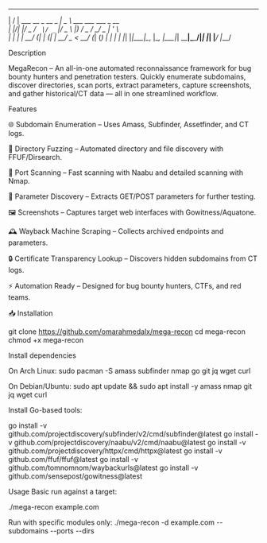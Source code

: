  __  __                       ____                        
|  \/  | ___  __ _  __ _  ___|  _ \ ___  ___ ___  _ __   
| |\/| |/ _ \/ _` |/ _` |/ _ \ |_) / _ \/ __/ _ \| '_ \  
| |  | |  __/ (_| | (_| |  __/  _ <  __/ (_| (_) | | | | 
|_|  |_|\___|\__, |\__, |\___|_| \_\___|\___\___/|_| |_| 
             |___/ |___/                                 

Description

MegaRecon – An all-in-one automated reconnaissance framework for bug bounty hunters and penetration testers. Quickly enumerate subdomains, discover directories, scan ports, extract parameters, capture screenshots, and gather historical/CT data — all in one streamlined workflow.



Features

🌐 Subdomain Enumeration – Uses Amass, Subfinder, Assetfinder, and CT logs.

📂 Directory Fuzzing – Automated directory and file discovery with FFUF/Dirsearch.

🔌 Port Scanning – Fast scanning with Naabu and detailed scanning with Nmap.

📝 Parameter Discovery – Extracts GET/POST parameters for further testing.

🖼 Screenshots – Captures target web interfaces with Gowitness/Aquatone.

🕰 Wayback Machine Scraping – Collects archived endpoints and parameters.

🔒 Certificate Transparency Lookup – Discovers hidden subdomains from CT logs.

⚡ Automation Ready – Designed for bug bounty hunters, CTFs, and red teams.


📥 Installation

git clone https://github.com/omarahmedalx/mega-recon
cd mega-recon
chmod +x mega-recon



Install dependencies

On Arch Linux: sudo pacman -S amass subfinder nmap go git jq wget curl

On Debian/Ubuntu: sudo apt update && sudo apt install -y amass nmap git jq wget curl

Install Go-based tools:

go install -v github.com/projectdiscovery/subfinder/v2/cmd/subfinder@latest
go install -v github.com/projectdiscovery/naabu/v2/cmd/naabu@latest
go install -v github.com/projectdiscovery/httpx/cmd/httpx@latest
go install -v github.com/ffuf/ffuf@latest
go install -v github.com/tomnomnom/waybackurls@latest
go install -v github.com/sensepost/gowitness@latest

Usage
Basic run against a target:

./mega-recon example.com

Run with specific modules only:
./mega-recon -d example.com --subdomains --ports --dirs



